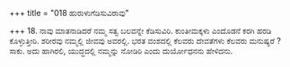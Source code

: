 +++
title = "018 ಹುರುಳುಗೆಡಿಸುವಿರಾವು"

+++
18. ನಾವು ಮಾತನಾಡಿದರೆ ನಮ್ಮ ಸತ್ವ ಬಲವನ್ನೇ ಕೆಡಿಸುವಿರಿ. ಕುಂತೀಮಕ್ಕಳು ಎಂದೊಡನೆ ಕರಗಿ ಹರಡಿ ಕೊಳ್ಳುತ್ತೀರಿ. ಶರೀರವು ನಮ್ಮಲ್ಲಿ ಜೀವವು ಅವರಲ್ಲಿ. ಭರತ ವಂಶದಲ್ಲಿ ಕೆಲವರು ದೇವತೆಗಳು ಕೆಲವರು ಮನುಷ್ಯರೆ ? ಸಾಕು. ಅದು ಹಾಗಿರಲಿ, ಯುದ್ಧದಲ್ಲಿ ನಮ್ಮನ್ನು ನೋಡಿರಿ ಎಂದು ದುರ್ಯೋಧನನು ಹೇಳಿದನು.